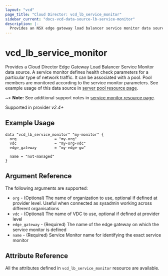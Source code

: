 ```yaml
---
layout: "vcd"
page_title: "Cloud Director: vcd_lb_service_monitor"
sidebar_current: "docs-vcd-data-source-lb-service-monitor"
description: |-
  Provides an NSX edge gateway load balancer service monitor data source.
---
```


# vcd\_lb\_service\_monitor

Provides a Cloud Director Edge Gateway Load Balancer Service Monitor data source. A service monitor 
defines health check parameters for a particular type of network traffic. It can be associated with
a pool. Pool members are monitored according to the service monitor parameters. See example usage of
this data source in [server pool resource page](/docs/providers/vcd/r/lb_server_pool.html).

~> **Note:** See additional support notes in [service monitor resource page](/docs/providers/vcd/r/lb_service_monitor.html).

Supported in provider *v2.4+*

## Example Usage

```hcl
data "vcd_lb_service_monitor" "my-monitor" {
  org                 = "my-org"
  vdc                 = "my-org-vdc"
  edge_gateway        = "my-edge-gw"

  name = "not-managed"
}
```

## Argument Reference

The following arguments are supported:

* `org` - (Optional) The name of organization to use, optional if defined at provider level. Useful when connected as sysadmin working across different organisations
* `vdc` - (Optional) The name of VDC to use, optional if defined at provider level
* `edge_gateway` - (Required) The name of the edge gateway on which the service monitor is defined
* `name` - (Required) Service Monitor name for identifying the exact service monitor

## Attribute Reference

All the attributes defined in `vcd_lb_service_monitor` resource are available.
